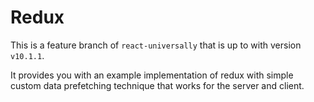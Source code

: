 # Redux

This is a feature branch of `react-universally` that is up to with version `v10.1.1`.

It provides you with an example implementation of redux with simple custom data prefetching technique that works for the server and client.
